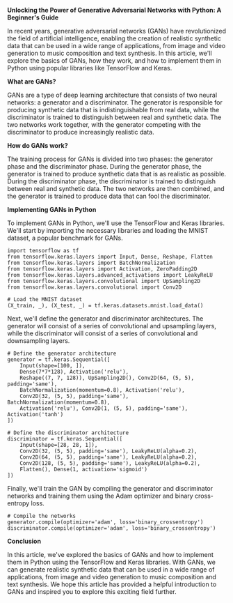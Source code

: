 **Unlocking the Power of Generative Adversarial Networks with Python: A Beginner's Guide**

In recent years, generative adversarial networks (GANs) have revolutionized the field of artificial intelligence, enabling the creation of realistic synthetic data that can be used in a wide range of applications, from image and video generation to music composition and text synthesis. In this article, we'll explore the basics of GANs, how they work, and how to implement them in Python using popular libraries like TensorFlow and Keras.

**What are GANs?**

GANs are a type of deep learning architecture that consists of two neural networks: a generator and a discriminator. The generator is responsible for producing synthetic data that is indistinguishable from real data, while the discriminator is trained to distinguish between real and synthetic data. The two networks work together, with the generator competing with the discriminator to produce increasingly realistic data.

**How do GANs work?**

The training process for GANs is divided into two phases: the generator phase and the discriminator phase. During the generator phase, the generator is trained to produce synthetic data that is as realistic as possible. During the discriminator phase, the discriminator is trained to distinguish between real and synthetic data. The two networks are then combined, and the generator is trained to produce data that can fool the discriminator.

**Implementing GANs in Python**

To implement GANs in Python, we'll use the TensorFlow and Keras libraries. We'll start by importing the necessary libraries and loading the MNIST dataset, a popular benchmark for GANs.

```
import tensorflow as tf
from tensorflow.keras.layers import Input, Dense, Reshape, Flatten
from tensorflow.keras.layers import BatchNormalization
from tensorflow.keras.layers import Activation, ZeroPadding2D
from tensorflow.keras.layers.advanced_activations import LeakyReLU
from tensorflow.keras.layers.convolutional import UpSampling2D
from tensorflow.keras.layers.convolutional import Conv2D

# Load the MNIST dataset
(X_train, _), (X_test, _) = tf.keras.datasets.mnist.load_data()
```

Next, we'll define the generator and discriminator architectures. The generator will consist of a series of convolutional and upsampling layers, while the discriminator will consist of a series of convolutional and downsampling layers.

```
# Define the generator architecture
generator = tf.keras.Sequential([
    Input(shape=[100, ]),
    Dense(7*7*128), Activation('relu'),
    Reshape((7, 7, 128)), UpSampling2D(), Conv2D(64, (5, 5), padding='same'),
    BatchNormalization(momentum=0.8), Activation('relu'),
    Conv2D(32, (5, 5), padding='same'), BatchNormalization(momentum=0.8),
    Activation('relu'), Conv2D(1, (5, 5), padding='same'), Activation('tanh')
])

# Define the discriminator architecture
discriminator = tf.keras.Sequential([
    Input(shape=[28, 28, 1]),
    Conv2D(32, (5, 5), padding='same'), LeakyReLU(alpha=0.2),
    Conv2D(64, (5, 5), padding='same'), LeakyReLU(alpha=0.2),
    Conv2D(128, (5, 5), padding='same'), LeakyReLU(alpha=0.2),
    Flatten(), Dense(1, activation='sigmoid')
])
```

Finally, we'll train the GAN by compiling the generator and discriminator networks and training them using the Adam optimizer and binary cross-entropy loss.

```
# Compile the networks
generator.compile(optimizer='adam', loss='binary_crossentropy')
discriminator.compile(optimizer='adam', loss='binary_crossentropy')
```

**Conclusion**

In this article, we've explored the basics of GANs and how to implement them in Python using the TensorFlow and Keras libraries. With GANs, we can generate realistic synthetic data that can be used in a wide range of applications, from image and video generation to music composition and text synthesis. We hope this article has provided a helpful introduction to GANs and inspired you to explore this exciting field further.